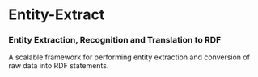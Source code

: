 # Entity-Extract
<h3>Entity Extraction, Recognition and Translation to RDF</h3>

<p>A scalable framework for performing entity extraction and conversion of raw data into RDF statements.</p>

